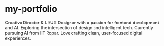 # my-portfolio
Creative Director &amp; UI/UX Designer with a passion for frontend development and AI. Exploring the intersection of design and intelligent tech. Currently pursuing AI from IIT Ropar. Love crafting clean, user-focused digital experiences.
